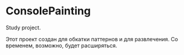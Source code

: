 # ConsolePainting
Study project.

Этот проект создан для обкатки паттернов и для развлечения.
Со временем, возможно, будет расширяться.
